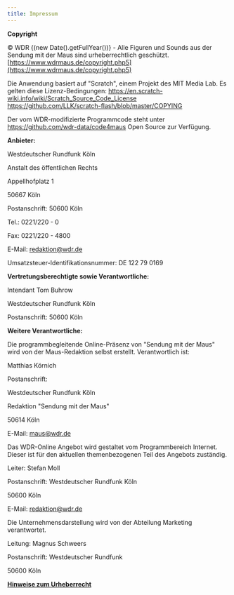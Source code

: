 ```yaml
---
title: Impressum
---
```


**Copyright**

© WDR {(new Date().getFullYear())} - Alle Figuren und Sounds aus der Sendung mit der Maus sind urheberrechtlich geschützt. [https://www.wdrmaus.de/copyright.php5](https://www.wdrmaus.de/copyright.php5)

Die Anwendung basiert auf "Scratch", einem Projekt des MIT Media Lab.
Es gelten diese Lizenz-Bedingungen:
https://en.scratch-wiki.info/wiki/Scratch_Source_Code_License
https://github.com/LLK/scratch-flash/blob/master/COPYING

Der vom WDR-modifizierte Programmcode steht unter
https://github.com/wdr-data/code4maus Open Source zur Verfügung.

**Anbieter:**

Westdeutscher Rundfunk Köln

Anstalt des öffentlichen Rechts

Appellhofplatz 1

50667 Köln

Postanschrift: 50600 Köln

Tel.: 0221/220 - 0

Fax: 0221/220 - 4800

E-Mail: redaktion@wdr.de

Umsatzsteuer-Identifikationsnummer: DE 122 79 0169

**Vertretungsberechtigte sowie Verantwortliche:**

Intendant Tom Buhrow

Westdeutscher Rundfunk Köln

Postanschrift: 50600 Köln

**Weitere Verantwortliche:**

Die programmbegleitende Online-Präsenz von "Sendung mit der Maus" wird von der Maus-Redaktion selbst erstellt. Verantwortlich ist:

Matthias Körnich

Postanschrift:

Westdeutscher Rundfunk Köln

Redaktion "Sendung mit der Maus"

50614 Köln

E-Mail: maus@wdr.de

Das WDR-Online Angebot wird gestaltet vom Programmbereich Internet. Dieser ist für den aktuellen themenbezogenen Teil des Angebots zuständig.

Leiter: Stefan Moll

Postanschrift: Westdeutscher Rundfunk Köln

50600 Köln

E-Mail: redaktion@wdr.de

Die Unternehmensdarstellung wird von der Abteilung Marketing verantwortet.

Leitung: Magnus Schweers

Postanschrift: Westdeutscher Rundfunk

50600 Köln

**[Hinweise zum Urheberrecht](http://www.wdr.de/themen/global/urheber/index.jhtml)**
